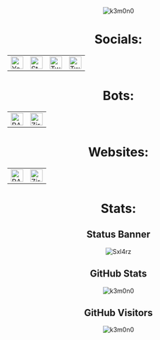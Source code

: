 
<p align="center"><img src="https://user-images.githubusercontent.com/68730434/120796737-d7447280-c543-11eb-88ef-e9d7b077d0c5.gif" alt="k3m0n0" href='https://auto.creavite.co'/></p>

<h1 align="center"> Socials: </h1>
<table align='center'>
 <tbody>
   <tr>
     <td><a href="https://www.youtube.com/c/kemono"><img alt="YouTube" title="YouTube" height="28px"
                        src="https://user-images.githubusercontent.com/68730434/120799908-fe04a800-c547-11eb-8037-7368c620d336.png" /></a>
     <td><a href="https://steamcommunity.com/id/kemonoo"><img alt="Steam" title="Steam" height="28px"
                        src="https://user-images.githubusercontent.com/68730434/120800439-9d299f80-c548-11eb-8944-6575e85e88ec.png" /></a>
            </td>
     <td><a href="https://twitch.tv/k3mono_"><img alt="Twitch" title="Twitch" height="28px"
                        src="https://user-images.githubusercontent.com/68730434/120800900-29d45d80-c549-11eb-9d8a-8971b611c137.png" /></a>
            </td>
     <td><a href="https://twitter.com/k3mono__"><img alt="Twitter" title="Twitter" height="28px"
                        src="https://user-images.githubusercontent.com/68730434/120801083-63a56400-c549-11eb-8eb9-d290230bff33.png" /></a>
            </td>
   </tr>
  </tbody>
  </table>

<h1 align="center"> Bots: </h1>
<table align='center'>
 <tbody>
   <tr>
     <td><a href="https://discord.com/oauth2/authorize?client_id=706120306082971699&permissions=2146958847&scope=bot"><img alt="RAGE" title="RAGE" height="28px"
                        src="https://user-images.githubusercontent.com/68730434/115650226-7e24d480-a331-11eb-89db-cadb4f28e0bf.png" /></a>
            </td>
     <td><a href="https://discord.com/oauth2/authorize?client_id=752242570532225064&permissions=8&scope=bot"><img alt="Ziro-Bot" title="Ziro-Bot" height="28px"
                        src="https://user-images.githubusercontent.com/68730434/115650478-f2f80e80-a331-11eb-9340-6526c90752b4.png" /></a>
   </tr>
  </tbody>
  </table>

<h1 align="center"> Websites: </h1>
<table align='center'>
 <tbody>
   <tr>
     <td><a href="https://ragebot.xyz"><img alt="RAGE" title="RAGE" height="28px"
                        src="https://user-images.githubusercontent.com/68730434/115650226-7e24d480-a331-11eb-89db-cadb4f28e0bf.png" /></a>
            </td>
     <td><a href="https://zirobot.xyz"><img alt="Ziro-Bot" title="Ziro-Bot" height="28px"
                        src="https://user-images.githubusercontent.com/68730434/115650478-f2f80e80-a331-11eb-9340-6526c90752b4.png" /></a>
   </tr>
  </tbody>
  </table>
<h1 align="center"> Stats: </h1>

<h2 align="center"> Status Banner </h2>

<p align="center"><img src="https://discord.c99.nl/widget/theme-2/540520449852047391.png" alt="Sxl4rz" href='https://github.com/Sxl4rz'/></p>

<h2 align="center"> GitHub Stats </h2>

<p align="center"><img src="https://github-readme-stats.vercel.app/api?username=k3m0n0&show_icons=true&theme=algolia" alt="k3m0n0" href='https://github.com/k3m0n0'/></p>

<h2 align="center"> GitHub Visitors </h2>

<p align="center"><img src="https://visitor-badge.glitch.me/badge?page_id=k3m0n0.k3m0n0" alt="k3m0n0" href='https://github.com/k3m0n0'/></p>
